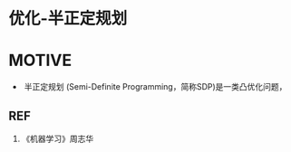 # 优化-半正定规划



# MOTIVE

*  半正定规划 (Semi-Definite Programming，简称SDP)是一类凸优化问题，












## REF

1. 《机器学习》周志华
